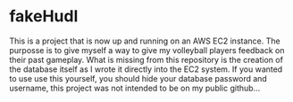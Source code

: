 # fakeHudl
This is a project that is now up and running on an AWS EC2 instance. The purposse is to give myself a way to give my volleyball players feedback on their past gameplay. What is missing from this repository is the creation of the database itself as I wrote it directly into the EC2 system. If you wanted to use use this yourself, you should hide your database password and username, this project was not intended to be on my public github...
